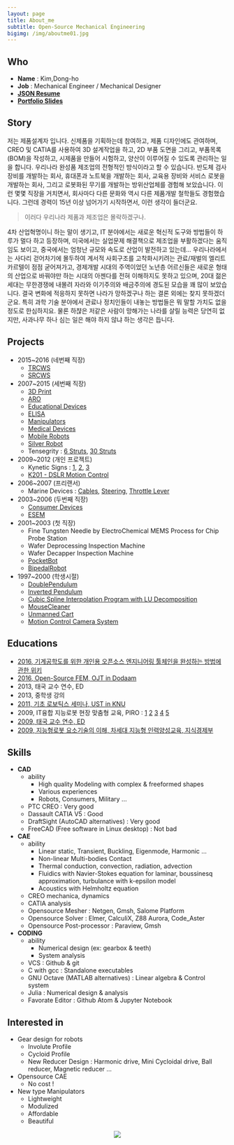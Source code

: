 ```yaml
---
layout: page
title: About_me
subtitle: Open-Source Mechanical Engineering
bigimg: /img/aboutme01.jpg
---
```


## Who
* __Name__ : Kim,Dong-ho
* __Job__ : Mechanical Engineer / Mechanical Designer
* __[JSON Resume](https://dymaxionkim.github.io/My_Slides/2017/2017-01-30_Resume/resume_onepage.html)__
* __[Portfolio Slides](https://dymaxionkim.github.io/My_Slides/2017/reveal.js/20170127_Portfolio_DymaxionKim.html)__

## Story

저는 제품설계자 입니다.  신제품을 기획하는데 참여하고, 제품 디자인에도 관여하며, CREO 및 CATIA를 사용하여 3D 설계작업을 하고, 2D 부품 도면을 그리고, 부품목록(BOM)을 작성하고, 시제품을 만들어 시험하고, 양산이 이루어질 수 있도록 관리하는 일을 합니다.  우리나라 완성품 제조업의 전형적인 방식이라고 할 수 있습니다.  반도체 검사장비를 개발하는 회사, 휴대폰과 노트북을 개발하는 회사, 교육용 장비와 서비스 로봇을 개발하는 회사, 그리고 로봇화된 무기를 개발하는 방위산업체를 경험해 보았습니다.  이런 몇몇 직장을 거치면서, 회사마다 다른 문화와 역시 다른 제품개발 철학들도 경험했습니다.  그런데 경력이 15년 이상 넘어가기 시작하면서, 이런 생각이 들더군요.

> 이러다 우리나라 제품과 제조업은 몰락하겠구나.

4차 산업혁명이니 하는 말이 생기고, IT 분야에서는 새로운 혁신적 도구와 방법들이 하루가 멀다 하고 등장하며, 미국에서는 실업문제 해결책으로 제조업을 부활하겠다는 움직임도 보이고, 중국에서는 엄청난 규모와 속도로 산업이 발전하고 있는데...  우리나라에서는 사다리 걷어차기에 몰두하여 계서적 사회구조를 고착화시키려는 관료/재벌의 엘리트 카르텔이 점점 굳어져가고, 경제개발 시대의 주역이었던 노년층 어르신들은 새로운 형태의 산업으로 바꿔야만 하는 시대의 아젠다를 전혀 이해하지도 못하고 있으며, 20대 젊은 세대는 무한경쟁에 내몰려 자라와 이기주의와 배금주의에 경도된 모습을 꽤 많이 보았습니다.  결국 변화에 적응하지 못하면 나라가 망하겠구나 하는 결론 외에는 찾지 못하겠더군요.  특히 과학 기술 분야에서 관료나 정치인들이 내놓는 방법들은 뭐 말할 가치도 없을 정도로 한심하지요.  물론 하챦은 저같은 사람이 망해가는 나라를 살릴 능력은 당연히 없지만, 사과나무 하나 심는 일은 해야 하지 않냐 하는 생각은 듭니다.


## Projects
* 2015~2016 (네번째 직장)
  - [TRCWS](/beautiful-jekyll/2017-01-17-RCWS)
  - [SRCWS](/beautiful-jekyll/2017-01-18-SRCWS)
* 2007~2015 (세번째 직장)
  - [3D Print](/beautiful-jekyll/2017-01-18-3Dprint)
  - [ARO](/beautiful-jekyll/2017-01-18-ARO)
  - [Educational Devices](/beautiful-jekyll/2017-01-18-EducationalDevices)
  - [ELISA](/beautiful-jekyll/2017-01-18-ELISA)
  - [Manipulators](/beautiful-jekyll/2017-01-18-Manipulators)
  - [Medical Devices](/beautiful-jekyll/2017-01-18-MedicalDevices)
  - [Mobile Robots](/beautiful-jekyll/2017-01-18-MobileRobots)
  - [Silver Robot](/beautiful-jekyll/2017-01-18-SilverRobot)
  - Tensegrity : [6 Struts](https://youtu.be/3m_zYlhXP5k), [30 Struts](https://youtu.be/Uio2P2KjqI4)
* 2009~2012 (개인 프로젝트)
  - Kynetic Signs : [1](https://youtu.be/TOG_17Aet60), [2](https://youtu.be/UUhOvXnmz5o), [3](https://youtu.be/n4SLsBCKOsY)
  - [K201 - DSLR Motion Control](/beautiful-jekyll/2017-01-19-K201)
* 2006~2007 (프리랜서)
  - Marine Devices : [Cables](https://grabcad.com/library/cable-assembly-for-marine-boat-1), [Steering](https://grabcad.com/library/txbr-rack-steering-assembly-for-marine-boats-1), [Throttle Lever](https://grabcad.com/library/smco-throtlle-lever-for-marine-boats-1)
* 2003~2006 (두번째 직장)
  - [Consumer Devices](/beautiful-jekyll/2017-01-18-ConsumerDevices)
  - [ESEM](http://blog.naver.com/dymaxion/150002529553)
* 2001~2003 (첫 직장)
  - Fine Tungsten Needle by ElectroChemical MEMS Process for Chip Probe Station
  - Wafer Deprocessing Inspection Machine
  - Wafer Decapper Inspection Machine
  - [PocketBot](/beautiful-jekyll/2001-12-31-pocketbot)
  - [BipedalRobot](/beautiful-jekyll/2001-12-31-BipedalRobot)
* 1997~2000 (학생시절)
  - [DoublePendulum](/beautiful-jekyll/1998-12-31-DoublePendulum)
  - [Inverted Pendulum](/beautiful-jekyll/1998-12-31-InvertedPendulum)
  - [Cubic Spline Interpolation Program with LU Decomposition](/beautiful-jekyll/2000-12-31-decomposition)
  - [MouseCleaner](/beautiful-jekyll/1998-12-31-MouseCleaner)
  - [Unmanned Cart](/beautiful-jekyll/1999-12-31-UnmannedCart)
  - [Motion Control Camera System](/beautiful-jekyll/1999-12-31-MotionControl)


## Educations
* [2016, 기계공학도를 위한 개인용 오픈소스 엔지니어링 툴체인을 완성하는 방법에 관한 위키](http://dymaxionkim.github.io/UbuntuBang/mdwiki_UbuntuBang/index.html#!index.md)
* [2016, Open-Source FEM, OJT in Dodaam](https://dymaxionkim.github.io/Education/index.html#!index.md)
* 2013, 태국 교수 연수, ED
* 2013, 중학생 강의
* [2011, 기초 로보틱스 세미나, UST in KNU](https://drive.google.com/open?id=0B3VzdmodvgcIeDIwVVUzbnB6dFk)
* 2009, IT융합 지능로봇 현장 맞춤형 교육, PIRO : [1](https://drive.google.com/open?id=0B3VzdmodvgcISk5kVG1DcFVTMm8)  [2](https://drive.google.com/open?id=0B3VzdmodvgcIaHRsdkpXX3VzWnc)  [3](https://drive.google.com/open?id=0B3VzdmodvgcIYU5UUHNLbWlkM1E)  [4](https://drive.google.com/open?id=0B3VzdmodvgcIQUs2dFVGc1V2c2s)  [5](https://drive.google.com/open?id=0B3VzdmodvgcIZmNWLVQ2VUNVMUU)
* [2009, 태국 교수 연수, ED](https://drive.google.com/open?id=0B3VzdmodvgcIdkd4VzgyWnB5Qkk)
* [2009, 지능형로봇 요소기술의 이해, 차세대 지능형 인력양성교육, 지식경제부](https://drive.google.com/open?id=0B3VzdmodvgcIS09ORV82OVlwTms)


## Skills
* __CAD__
  - ability
    + High quality Modeling with complex & freeformed shapes
    + Various experiences
    + Robots, Consumers, Military ...
  - PTC CREO : Very good
  - Dassault CATIA V5 : Good
  - DraftSight (AutoCAD alternatives) : Very good
  - FreeCAD (Free software in Linux desktop) : Not bad
* __CAE__
  - ability
    + Linear static, Transient, Buckling, Eigenmode, Harmonic ...
    + Non-linear Multi-bodies Contact
    + Thermal conduction, convection, radiation, advection
    + Fluidics with Navier-Stokes equation for laminar, boussinesq approximation, turbulance with k-epsilon model
    + Acoustics with Helmholtz equation
  - CREO mechanica, dynamics
  - CATIA analysis
  - Opensource Mesher : Netgen, Gmsh, Salome Platform
  - Opensource Solver : Elmer, CalculiX, Z88 Aurora, Code_Aster
  - Opensource Post-processor : Paraview, Gmsh
* __CODING__
  - ability
    + Numerical design (ex: gearbox & teeth)
    + System analysis
  - VCS : Github & git
  - C with gcc : Standalone executables
  - GNU Octave (MATLAB alternatives) : Linear algebra & Control system
  - Julia : Numerical design & analysis
  - Favorate Editor : Github Atom & Jupyter Notebook


## Interested in
* Gear design for robots
  - Involute Profile
  - Cycloid Profile
  - New Reducer Design : Harmonic drive, Mini Cycloidal drive, Ball reducer, Magnetic reducer ...
* Opensource CAE
  - No cost !
* New type Manipulators
  - Lightweight
  - Modulized
  - Affordable
  - Beautiful

<center> <img src="https://cloud.githubusercontent.com/assets/12775748/11586629/cc78e47e-9ab7-11e5-8ed8-0a12610c0988.png"> </center>
